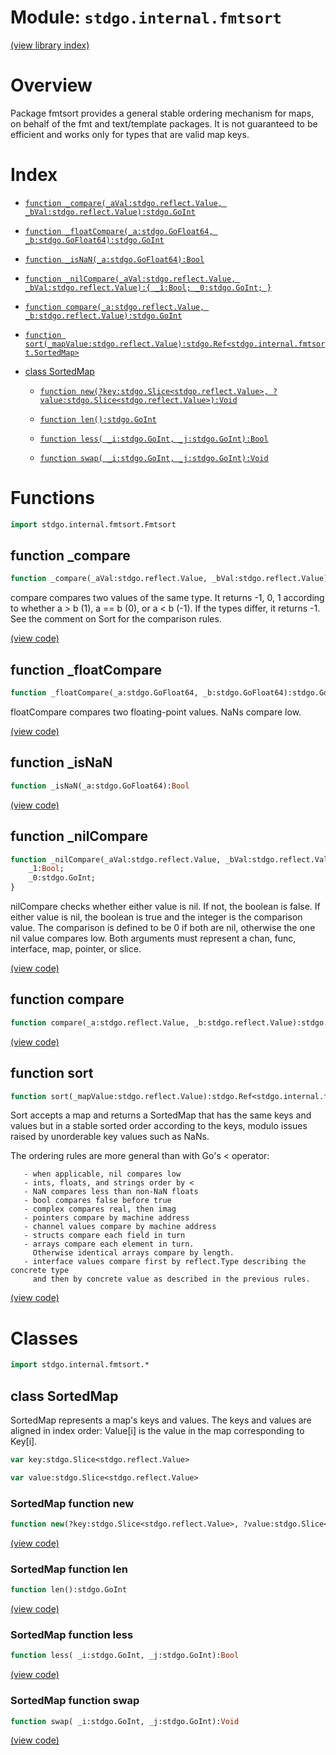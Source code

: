 # Module: `stdgo.internal.fmtsort`

[(view library index)](../../stdgo.md)


# Overview



Package fmtsort provides a general stable ordering mechanism
for maps, on behalf of the fmt and text/template packages.
It is not guaranteed to be efficient and works only for types
that are valid map keys.  


# Index


- [`function _compare(_aVal:stdgo.reflect.Value, _bVal:stdgo.reflect.Value):stdgo.GoInt`](<#function-_compare>)

- [`function _floatCompare(_a:stdgo.GoFloat64, _b:stdgo.GoFloat64):stdgo.GoInt`](<#function-_floatcompare>)

- [`function _isNaN(_a:stdgo.GoFloat64):Bool`](<#function-_isnan>)

- [`function _nilCompare(_aVal:stdgo.reflect.Value, _bVal:stdgo.reflect.Value):{
	_1:Bool;
	_0:stdgo.GoInt;
}`](<#function-_nilcompare>)

- [`function compare(_a:stdgo.reflect.Value, _b:stdgo.reflect.Value):stdgo.GoInt`](<#function-compare>)

- [`function sort(_mapValue:stdgo.reflect.Value):stdgo.Ref<stdgo.internal.fmtsort.SortedMap>`](<#function-sort>)

- [class SortedMap](<#class-sortedmap>)

  - [`function new(?key:stdgo.Slice<stdgo.reflect.Value>, ?value:stdgo.Slice<stdgo.reflect.Value>):Void`](<#sortedmap-function-new>)

  - [`function len():stdgo.GoInt`](<#sortedmap-function-len>)

  - [`function less( _i:stdgo.GoInt, _j:stdgo.GoInt):Bool`](<#sortedmap-function-less>)

  - [`function swap( _i:stdgo.GoInt, _j:stdgo.GoInt):Void`](<#sortedmap-function-swap>)

# Functions


```haxe
import stdgo.internal.fmtsort.Fmtsort
```


## function \_compare


```haxe
function _compare(_aVal:stdgo.reflect.Value, _bVal:stdgo.reflect.Value):stdgo.GoInt
```



compare compares two values of the same type. It returns \-1, 0, 1
according to whether a \> b \(1\), a == b \(0\), or a \< b \(\-1\).
If the types differ, it returns \-1.
See the comment on Sort for the comparison rules.  

[\(view code\)](<./Fmtsort.hx#L72>)


## function \_floatCompare


```haxe
function _floatCompare(_a:stdgo.GoFloat64, _b:stdgo.GoFloat64):stdgo.GoInt
```



floatCompare compares two floating\-point values. NaNs compare low.  

[\(view code\)](<./Fmtsort.hx#L215>)


## function \_isNaN


```haxe
function _isNaN(_a:stdgo.GoFloat64):Bool
```


[\(view code\)](<./Fmtsort.hx#L227>)


## function \_nilCompare


```haxe
function _nilCompare(_aVal:stdgo.reflect.Value, _bVal:stdgo.reflect.Value):{
	_1:Bool;
	_0:stdgo.GoInt;
}
```



nilCompare checks whether either value is nil. If not, the boolean is false.
If either value is nil, the boolean is true and the integer is the comparison
value. The comparison is defined to be 0 if both are nil, otherwise the one
nil value compares low. Both arguments must represent a chan, func,
interface, map, pointer, or slice.  

[\(view code\)](<./Fmtsort.hx#L200>)


## function compare


```haxe
function compare(_a:stdgo.reflect.Value, _b:stdgo.reflect.Value):stdgo.GoInt
```


[\(view code\)](<./Fmtsort.hx#L27>)


## function sort


```haxe
function sort(_mapValue:stdgo.reflect.Value):stdgo.Ref<stdgo.internal.fmtsort.SortedMap>
```



Sort accepts a map and returns a SortedMap that has the same keys and
values but in a stable sorted order according to the keys, modulo issues
raised by unorderable key values such as NaNs.  


The ordering rules are more general than with Go's \< operator:  

```
   - when applicable, nil compares low
   - ints, floats, and strings order by <
   - NaN compares less than non-NaN floats
   - bool compares false before true
   - complex compares real, then imag
   - pointers compare by machine address
   - channel values compare by machine address
   - structs compare each field in turn
   - arrays compare each element in turn.
     Otherwise identical arrays compare by length.
   - interface values compare first by reflect.Type describing the concrete type
     and then by concrete value as described in the previous rules.
```
[\(view code\)](<./Fmtsort.hx#L50>)


# Classes


```haxe
import stdgo.internal.fmtsort.*
```


## class SortedMap



SortedMap represents a map's keys and values. The keys and values are
aligned in index order: Value\[i\] is the value in the map corresponding to Key\[i\].  

```haxe
var key:stdgo.Slice<stdgo.reflect.Value>
```


```haxe
var value:stdgo.Slice<stdgo.reflect.Value>
```


### SortedMap function new


```haxe
function new(?key:stdgo.Slice<stdgo.reflect.Value>, ?value:stdgo.Slice<stdgo.reflect.Value>):Void
```


[\(view code\)](<./Fmtsort.hx#L18>)


### SortedMap function len


```haxe
function len():stdgo.GoInt
```


[\(view code\)](<./Fmtsort.hx#L268>)


### SortedMap function less


```haxe
function less( _i:stdgo.GoInt, _j:stdgo.GoInt):Bool
```


[\(view code\)](<./Fmtsort.hx#L263>)


### SortedMap function swap


```haxe
function swap( _i:stdgo.GoInt, _j:stdgo.GoInt):Void
```


[\(view code\)](<./Fmtsort.hx#L247>)


